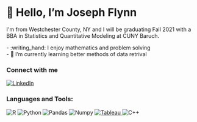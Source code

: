 <h1>👋 Hello, I’m Joseph Flynn </h1>

<p>I'm from Westchester County, NY and I will be graduating Fall 2021 with a BBA in Statistics and Quantitative Modeling at CUNY Baruch. 
</p>


<p>
- :writing_hand: I enjoy mathematics and problem solving <br>
- 🌱 I’m currently learning better methods of data retrival
</p>

<h3>Connect with me</h3>
<a href="https://www.linkedin.com/in/joseph-flynn-5446741b6/">
  <img src="https://img.shields.io/badge/LinkedIn-0077B5?style=for-the-badge&logo=linkedin&logoColor=white" alt="LinkedIn">
</a>

<h3>Languages and Tools:</h3>
<p>
  <img src="https://img.shields.io/badge/R-276DC3?style=for-the-badge&logo=r&logoColor=white" alt="R" > 
  <img src="https://img.shields.io/badge/Python-3776AB?style=for-the-badge&logo=python&logoColor=white" alt="Python">
  <img src="https://img.shields.io/badge/Pandas-2C2D72?style=for-the-badge&logo=pandas&logoColor=white" alt="Pandas">
  <img src="https://img.shields.io/badge/Numpy-777BB4?style=for-the-badge&logo=numpy&logoColor=white" alt="Numpy">
  <a href="https://public.tableau.com/app/profile/joseph.flynn7320#!/?newProfile=&activeTab=0">
    <img src="https://img.shields.io/badge/Tableau-E97627?style=for-the-badge&logo=Tableau&logoColor=white" alt="Tableau">
  </a>
  <img src="https://img.shields.io/badge/C%2B%2B-00599C?style=for-the-badge&logo=c%2B%2B&logoColor=white" alt="C++">
</p>
<!---
josephflynn2000/josephflynn2000 is a ✨ special ✨ repository because its `README.md` (this file) appears on your GitHub profile.
You can click the Preview link to take a look at your changes.
--->
